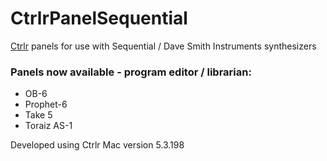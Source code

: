 # CtrlrPanelSequential

[Ctrlr](https://github.com/RomanKubiak/ctrlr) panels for use with Sequential / Dave Smith Instruments synthesizers

### Panels now available - program editor / librarian:

* OB-6
* Prophet-6
* Take 5
* Toraiz AS-1

Developed using Ctrlr Mac version 5.3.198
